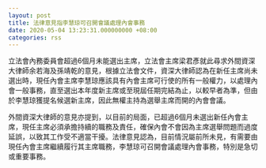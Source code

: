 ```yaml
---
layout: post
title: 法律意見指李慧琼可召開會議處理內會事務
date: 2020-05-04 13:23:31.000000000 +08:00
categories: rss
---
```


立法會內務委員會超過6個月未能選出主席，立法會主席梁君彥就此尋求外間資深大律師余若海及孫靖乾的意見，根據立法會文件，資深大律師認為在新任主席尚未選出時，現任內會主席李慧琼應該具有內會主席可行使的所有一般權力，以處理內會一般事務，直至選出本年度新主席或至現屆任期完結為止，以較早者為準，但由於李慧琼獲提名候選新主席，因此無權主持為選舉主席而開的內會會議。

外間資深大律師的意見亦提到，以目前的局面，已超過6個月未選出新任內會主席，現任主席必須承擔持續的職務及責任，確保內會不會因為主席選舉問題而過度延誤，以致其工作受不適當干擾。法律意見認為，目前情況屬前所未見，有需要由現任內會主席繼續履行其主席職務，李慧琼可召開會議處理內會事務，特別是急切或重要事務。
